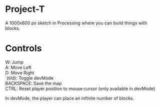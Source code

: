 Project-T
====================

A 1000x600 px sketch in Processing where you can build things with blocks.


Controls
====================

W:				Jump  
A: 				Move Left  
D:				Move Right  
`(tild):		Toggle devMode  
BACKSPACE: 	    Save the map  
CTRL: 			Reset player position to mouse cursor (only available in devMode)

In devMode, the player can place an infinite number of blocks.
